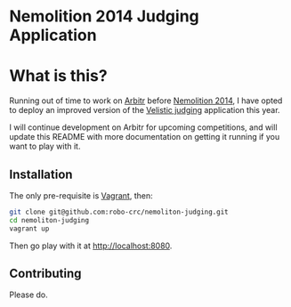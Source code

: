 Nemolition 2014 Judging Application
=================

# What is this?
Running out of time to work on [Arbitr](https://github.com/michaelsanford/Arbitr) before [Nemolition 2014](http://www.robo-crc.ca/en/category/nemolition-2014/), I have opted to deploy an improved version of the [Velistic judging](https://github.com/robo-crc/velistic-judging) application this year.

I will continue development on Arbitr for upcoming competitions, and will update this README with more documentation on getting it running if you want to play with it.

## Installation
The only pre-requisite is [Vagrant](http://www.vagrantup.com/), then:

```bash
git clone git@github.com:robo-crc/nemoliton-judging.git
cd nemoliton-judging
vagrant up
```

Then go play with it at [http://localhost:8080](http://localhost:8080).

## Contributing
Please do.
